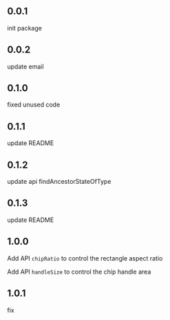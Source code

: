 ## 0.0.1

init package

## 0.0.2

update email

## 0.1.0

fixed unused code

## 0.1.1

update README

## 0.1.2

update api findAncestorStateOfType

## 0.1.3

update README

## 1.0.0

Add API `chipRatio` to control the rectangle aspect ratio

Add API `handleSize` to control the chip handle area

## 1.0.1
fix

